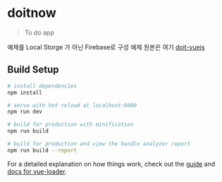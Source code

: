 # doitnow

> To do app

예제를 Local Storge 가 아닌 Firebase로 구성
예제 원본은 여기 [doit-vuejs](https://github.com/joshua1988/doit-vuejs)

## Build Setup

``` bash
# install dependencies
npm install

# serve with hot reload at localhost:8080
npm run dev

# build for production with minification
npm run build

# build for production and view the bundle analyzer report
npm run build --report
```

For a detailed explanation on how things work, check out the [guide](http://vuejs-templates.github.io/webpack/) and [docs for vue-loader](http://vuejs.github.io/vue-loader).

